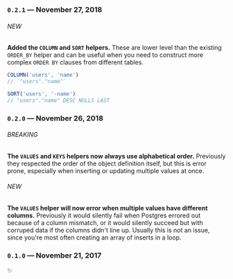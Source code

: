 
### `0.2.1` — November 27, 2018

###### NEW

**Added the `COLUMN` and `SORT` helpers.** These are lower level than the existing `ORDER_BY` helper and can be useful when you need to construct more complex `ORDER BY` clauses from different tables.

```js
COLUMN('users', 'name')
// `"users"."name"`
```
```js
SORT('users', '-name')
// "users"."name" DESC NULLS LAST
```

### `0.2.0` — November 26, 2018

###### BREAKING

**The `VALUES` and `KEYS` helpers now always use alphabetical order.** Previously they respected the order of the object definition itself, but this is error prone, especially when inserting or updating multiple values at once.

###### NEW

**The `VALUES` helper will now error when multiple values have different columns.** Previously it would silently fail when Postgres errored out because of a column mismatch, or it would silently succeed but with corruped data if the columns didn't line up. Usually this is not an issue, since you're most often creating an array of inserts in a loop.

### `0.1.0` — November 21, 2017

:sparkles: